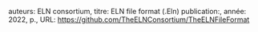 auteurs: ELN consortium, 
titre: ELN file format (.Eln)
publication:, 
année: 2022, 
p.,
URL: https://github.com/TheELNConsortium/TheELNFileFormat

